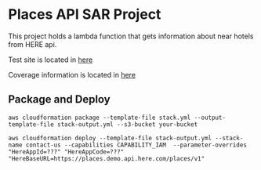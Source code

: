 # Places API SAR Project 

This project holds a lambda function that gets information about near hotels from HERE api.

Test site is located in [here](https://gpisacco.github.io/places/swagger/dist/index.html)

Coverage information is located in [here](https://gpisacco.github.io/places/docs/coverage/lcov-report/index.html)

## Package and Deploy

```aws cloudformation package --template-file stack.yml --output-template-file stack-output.yml --s3-bucket your-bucket```

```aws cloudformation deploy --template-file stack-output.yml --stack-name contact-us --capabilities CAPABILITY_IAM  --parameter-overrides "HereAppId=???" "HereAppCode=???" "HereBaseURL=https://places.demo.api.here.com/places/v1"```
